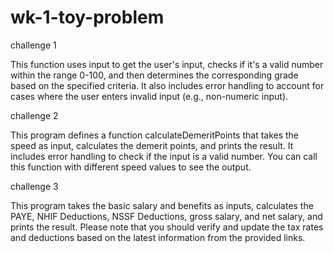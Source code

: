# wk-1-toy-problem
challenge 1

This function uses input to get the user's input, checks if it's a valid number within the range 0-100, and then determines the corresponding grade based on the specified criteria. It also includes error handling to account for cases where the user enters invalid input (e.g., non-numeric input).

challenge 2

This program defines a function calculateDemeritPoints that takes the speed as input, calculates the demerit points, and prints the result. It includes error handling to check if the input is a valid number. You can call this function with different speed values to see the output.

challenge 3

This program takes the basic salary and benefits as inputs, calculates the PAYE, NHIF Deductions, NSSF Deductions, gross salary, and net salary, and prints the result. Please note that you should verify and update the tax rates and deductions based on the latest information from the provided links.